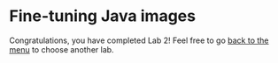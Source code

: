 # Fine-tuning Java images


Congratulations, you have completed Lab 2! Feel free to go [back to the menu](../README.md) to choose another lab.
